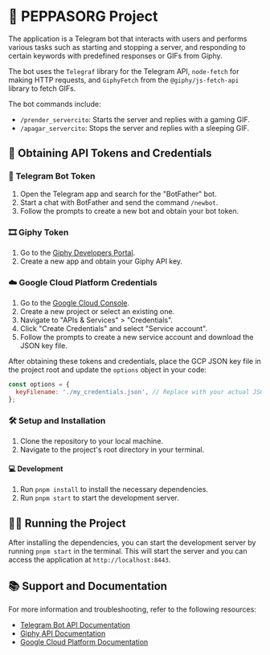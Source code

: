 # 🚀 PEPPASORG Project

The application is a Telegram bot that interacts with users and performs various tasks such as starting and stopping a server, and responding to certain keywords with predefined responses or GIFs from Giphy. 

The bot uses the `Telegraf` library for the Telegram API, `node-fetch` for making HTTP requests, and `GiphyFetch` from the `@giphy/js-fetch-api` library to fetch GIFs.

The bot commands include:

- `/prender_servercito`: Starts the server and replies with a gaming GIF.
- `/apagar_servercito`: Stops the server and replies with a sleeping GIF.

## 🔑 Obtaining API Tokens and Credentials

### 🤖 Telegram Bot Token

1. Open the Telegram app and search for the "BotFather" bot.
2. Start a chat with BotFather and send the command `/newbot`.
3. Follow the prompts to create a new bot and obtain your bot token.

### 🎞️ Giphy Token

1. Go to the [Giphy Developers Portal](https://developers.giphy.com/).
2. Create a new app and obtain your Giphy API key.

### ☁️ Google Cloud Platform Credentials

1. Go to the [Google Cloud Console](https://console.cloud.google.com/).
2. Create a new project or select an existing one.
3. Navigate to "APIs & Services" > "Credentials".
4. Click "Create Credentials" and select "Service account".
5. Follow the prompts to create a new service account and download the JSON key file.

After obtaining these tokens and credentials, place the GCP JSON key file in the project root and update the `options` object in your code:

```javascript
const options = {
  keyFilename: './my_credentials.json', // Replace with your actual JSON key file name
};
```

### 🛠️ Setup and Installation

1. Clone the repository to your local machine.
2. Navigate to the project's root directory in your terminal.

#### 💻 Development

1. Run `pnpm install` to install the necessary dependencies.
2. Run `pnpm start` to start the development server.

## 🏃‍♂️ Running the Project

After installing the dependencies, you can start the development server by running `pnpm start` in the terminal. This will start the server and you can access the application at `http://localhost:8443`.

## 📚 Support and Documentation

For more information and troubleshooting, refer to the following resources:

- [Telegram Bot API Documentation](https://core.telegram.org/bots/api)
- [Giphy API Documentation](https://developers.giphy.com/docs/api/)
- [Google Cloud Platform Documentation](https://cloud.google.com/docs)
